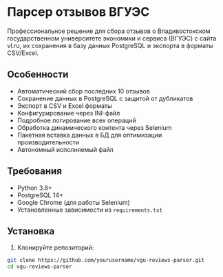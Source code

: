 # Парсер отзывов ВГУЭС

Профессиональное решение для сбора отзывов о Владивостокском государственном университете экономики и сервиса (ВГУЭС) с сайта vl.ru, их сохранения в базу данных PostgreSQL и экспорта в форматы CSV/Excel.

## Особенности

- Автоматический сбор последних 10 отзывов
- Сохранение данных в PostgreSQL с защитой от дубликатов
- Экспорт в CSV и Excel форматы
- Конфигурирование через INI-файл
- Подробное логирование всех операций
- Обработка динамического контента через Selenium
- Пакетная вставка данных в БД для оптимизации производительности
- Автономный исполняемый файл

## Требования

- Python 3.8+
- PostgreSQL 14+
- Google Chrome (для работы Selenium)
- Установленные зависимости из `requirements.txt`

## Установка

1. Клонируйте репозиторий:
```bash
git clone https://github.com/yourusername/vgu-reviews-parser.git
cd vgu-reviews-parser
